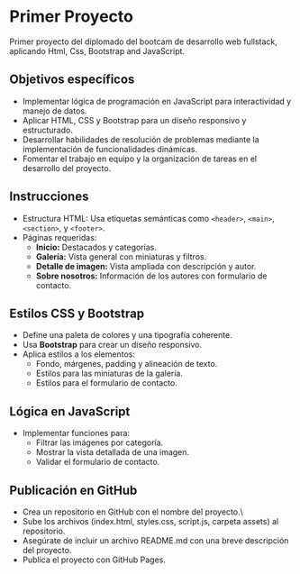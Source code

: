 # Primer Proyecto
Primer proyecto del diplomado del bootcam de desarrollo web fullstack, aplicando Html, Css, Bootstrap and JavaScript.

## Objetivos específicos
- Implementar lógica de programación en JavaScript para interactividad y manejo de datos.
- Aplicar HTML, CSS y Bootstrap para un diseño responsivo y estructurado.
- Desarrollar habilidades de resolución de problemas mediante la implementación de funcionalidades dinámicas.
- Fomentar el trabajo en equipo y la organización de tareas en el desarrollo del proyecto.

## Instrucciones
- Estructura HTML: Usa etiquetas semánticas como `<header>`, `<main>`, `<section>`, y `<footer>`.
- Páginas requeridas:
    - **Inicio:** Destacados y categorías.
    - **Galería:** Vista general con miniaturas y filtros.
    - **Detalle de imagen:** Vista ampliada con descripción y autor.
    - **Sobre nosotros:** Información de los autores con formulario de contacto.

## Estilos CSS y Bootstrap
- Define una paleta de colores y una tipografía coherente.
- Usa **Bootstrap** para crear un diseño responsivo.
- Aplica estilos a los elementos:
    - Fondo, márgenes, padding y alineación de texto.
    - Estilos para las miniaturas de la galería.
    - Estilos para el formulario de contacto.

## Lógica en JavaScript
- Implementar funciones para:
    - Filtrar las imágenes por categoría.
    - Mostrar la vista detallada de una imagen.
    - Validar el formulario de contacto.

## Publicación en GitHub
- Crea un repositorio en GitHub con el nombre del proyecto.\
- Sube los archivos (index.html, styles.css, script.js, carpeta assets) al repositorio.
- Asegúrate de incluir un archivo README.md con una breve descripción del proyecto.
- Publica el proyecto con GitHub Pages.